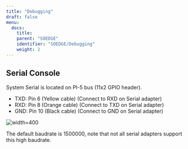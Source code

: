 ```yaml
---
title: "Debugging"
draft: false
menu:
  docs:
    title:
    parent: "SOEDGE"
    identifier: "SOEDGE/Debugging"
    weight: 2
---
```


## Serial Console

System Serial is located on PI-5 bus (11x2 GPIO header).

* TXD: Pin 6 (Yellow cable) (Connect to RXD on Serial adapter)
* RXD: Pin 8 (Orange cable) (Connect to TXD on Serial adapter)
* GND: Pin 10 (Black cable) (Connect to GND on Serial adapter)

![width=400](/documentation/SOEDGE/images/Soedge_serial_pins.jpg)

The default baudrate is 1500000, note that not all serial adapters support this high baudrate.
